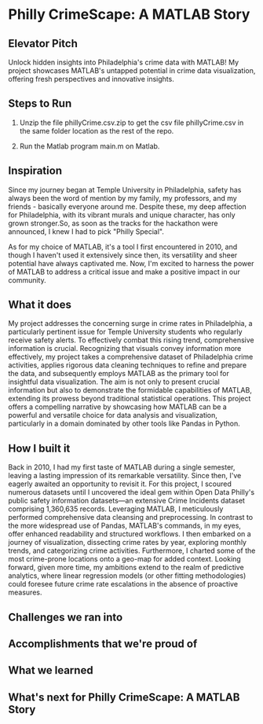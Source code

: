 # Philly CrimeScape: A MATLAB Story

## Elevator Pitch

Unlock hidden insights into Philadelphia's crime data with MATLAB! My project showcases MATLAB's untapped potential in crime data visualization, offering fresh perspectives and innovative insights.

## Steps to Run

1. Unzip the file phillyCrime.csv.zip to get the csv file phillyCrime.csv in the same folder location as the rest of the repo.

2. Run the Matlab program main.m on Matlab.

## Inspiration


Since my journey began at Temple University in Philadelphia, safety has always been the word of mention by my family, my professors, and my friends - basically everyone around me. Despite these, my deep affection for Philadelphia, with its vibrant murals and unique character, has only grown stronger.So, as soon as the tracks for the hackathon were announced, I knew I had to pick "Philly Special".

As for my choice of MATLAB, it's a tool I first encountered in 2010, and though I haven't used it extensively since then, its versatility and sheer potential have always captivated me. Now, I'm excited to harness the power of MATLAB to address a critical issue and make a positive impact in our community.

## What it does

My project addresses the concerning surge in crime rates in Philadelphia, a particularly pertinent issue for Temple University students who regularly receive safety alerts. To effectively combat this rising trend, comprehensive information is crucial. Recognizing that visuals convey information more effectively, my project takes a comprehensive dataset of Philadelphia crime activities, applies rigorous data cleaning techniques to refine and prepare the data, and subsequently employs MATLAB as the primary tool for insightful data visualization. The aim is not only to present crucial information but also to demonstrate the formidable capabilities of MATLAB, extending its prowess beyond traditional statistical operations. This project offers a compelling narrative by showcasing how MATLAB can be a powerful and versatile choice for data analysis and visualization, particularly in a domain dominated by other tools like Pandas in Python.

## How I built it

Back in 2010, I had my first taste of MATLAB during a single semester, leaving a lasting impression of its remarkable versatility. Since then, I've eagerly awaited an opportunity to revisit it. For this project, I scoured numerous datasets until I uncovered the ideal gem within Open Data Philly's public safety information datasets—an extensive Crime Incidents dataset comprising 1,360,635 records. Leveraging MATLAB, I meticulously performed comprehensive data cleansing and preprocessing. In contrast to the more widespread use of Pandas, MATLAB's commands, in my eyes, offer enhanced readability and structured workflows. I then embarked on a journey of visualization, dissecting crime rates by year, exploring monthly trends, and categorizing crime activities. Furthermore, I charted some of the most crime-prone locations onto a geo-map for added context. Looking forward, given more time, my ambitions extend to the realm of predictive analytics, where linear regression models (or other fitting methodologies) could foresee future crime rate escalations in the absence of proactive measures.


## Challenges we ran into

## Accomplishments that we're proud of

## What we learned

## What's next for Philly CrimeScape: A MATLAB Story

